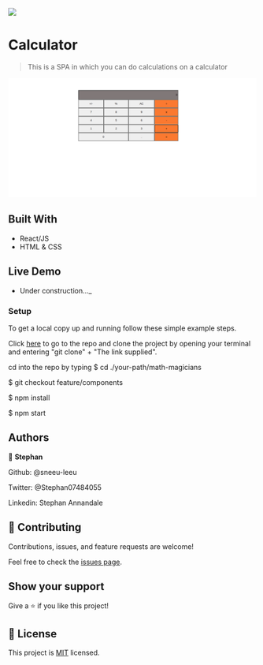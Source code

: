 ![](https://img.shields.io/badge/Microverse-blueviolet)

# Calculator

> This is a SPA in which you can do calculations on a calculator

![screenshot](./img/scree-shot.png)

## Built With

- React/JS
- HTML & CSS

## Live Demo

- Under construction..._

### Setup

To get a local copy up and running follow these simple example steps.

Click [here](https://github.com/sneeu-leeu/math-magicians) to go to the repo and clone the project by opening your terminal and entering "git clone" + "The link supplied".

cd into the repo by typing
$ cd ./your-path/math-magicians

$ git checkout feature/components

$ npm install

$ npm start

## Authors

👤 **Stephan**

Github: @sneeu-leeu

Twitter: @Stephan07484055

Linkedin: Stephan Annandale

## 🤝 Contributing

Contributions, issues, and feature requests are welcome!

Feel free to check the [issues page](https://github.com/sneeu-leeu/To-Do-List/issues/4).

## Show your support

Give a ⭐️ if you like this project!

## 📝 License

This project is [MIT](https://opensource.org/licenses/MIT) licensed.
